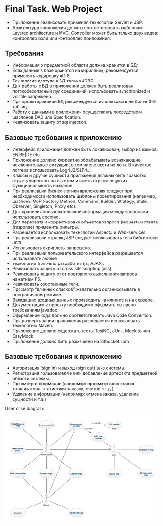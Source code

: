 Final Task. Web Project
===========================
- Приложение реализовать применяя технологии Servlet и JSP.
- Архитектура приложения должна соответствовать шаблонам Layered architecture и MVC. Controller может быть только двух видов: контроллер роли или контроллер приложения.

Требования
----------
- Информация о предметной области должна хранится в БД:
- Если данные в базе хранятся на кириллице, рекомендуется применять кодировку utf-8
- Технология доступа к БД только JDBC
- Для работы с БД в приложении должен быть реализован потокобезопасный пул соединений, использовать synchronized и volatile запрещено.
- При проектировании БД рекомендуется использовать не более 6-8 таблиц
- Работу с данными в приложении осуществлять посредством шаблонов DAO или Specification.
- Реализовать защиту от sql injection.

Базовые требования к приложению
-----------------------
- Интерфейс приложения должен быть локализован; выбор из языков: EN|BE|DE etc.
- Приложение должно корректно обрабатывать возникающие исключительные ситуации, в том числе вести их логи. В качестве логгера использовать Log4J2/SLF4J.
- Классы и другие сущности приложения должны быть грамотно структурированы по пакетам и иметь отражающую их функциональность название.
- При реализации бизнес-логики приложения следует при необходимости использовать шаблоны проектирования (например, шаблоны GoF: Factory Method, Command, Builder, Strategy, State, Observer, Singleton, Proxy etc).
- Для хранения пользовательской информации между запросами использовать сессию.
- Для перехвата и корректировки объектов запроса (request) и ответа (response) применить фильтры.
- Разрешается использовать технологии AspectJ и Web-services.
- При реализации страниц JSP следует использовать теги библиотеки JSTL
- Использовать скриплеты запрещено.
- При реализации пользовательского интерфейса разрешается использовать любые
- технологии front-end разработки (js, AJAX).
- Реализовать защиту от cross site scripting (xss)
- Реализовать защиту от от повторного выполнения запроса нажатием F5.
- Реализовать собственные теги.
- Просмотр “длинных списков” желательно организовывать в постраничном режиме.
- Валидацию входных данных производить на клиенте и на сервере.
- Документацию к проекту необходимо оформить согласно требованиям javadoc.
- Оформление кода должно соответствовать Java Code Convention.
- При развертывании приложения разрешается использовать технологию Maven.
- Приложение должно содержать тесты TestNG, JUnit, Mockito или EasyMock.
- Приложение должно быть размещено на Bitbucket.com

Базовые требования к приложению
-------------------------------
- Авторизация (sign in) и выход (sign out) в/из системы.
- Регистрация пользователя и/или добавление артефакта предметной области системы.
- Просмотр информации (например: просмотр всех ставок тотализатора, статистики заказов, счетов и т.д.)
- Удаление информации (например: отмена заказа, удаление сущности и т.д.)

User case diagram:

![alt text](https://github.com/isublsv/JavaWebDevelopment/blob/master/hitcher/data/usecase-diagram.png)
